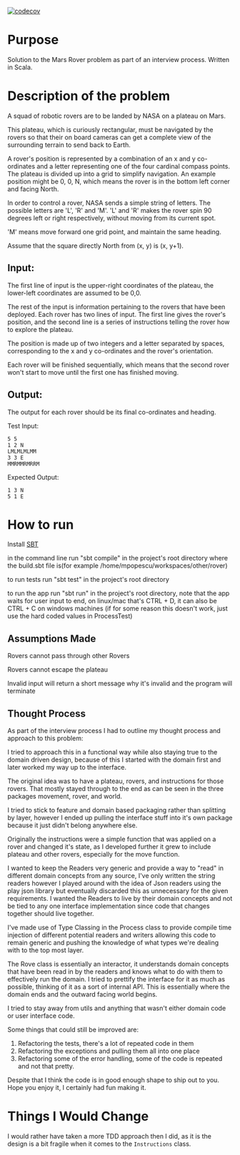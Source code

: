 [![codecov](https://codecov.io/gh/MihaiOnSoftware/mars-rover-scala/branch/master/graph/badge.svg)](https://codecov.io/gh/MihaiOnSoftware/mars-rover-scala)

# Purpose
Solution to the Mars Rover problem as part of an interview process. Written in Scala.

# Description of the problem

A squad of robotic rovers are to be landed by NASA on a plateau on Mars.

This plateau, which is curiously rectangular, must be navigated by the rovers so that their on board cameras can get a complete view of the surrounding terrain to send back to Earth.

A rover's position is represented by a combination of an x and y co-ordinates and a letter representing one of the four cardinal compass points. The plateau is divided up into a grid to simplify navigation. An example position might be 0, 0, N, which means the rover is in the bottom left corner and facing North.

In order to control a rover, NASA sends a simple string of letters. The possible letters are 'L', 'R' and 'M'. 'L' and 'R' makes the rover spin 90 degrees left or right respectively, without moving from its current spot.

'M' means move forward one grid point, and maintain the same heading.

Assume that the square directly North from (x, y) is (x, y+1).

## Input:

The first line of input is the upper-right coordinates of the plateau, the lower-left coordinates are assumed to be 0,0.

The rest of the input is information pertaining to the rovers that have been deployed. Each rover has two lines of input. The first line gives the rover's position, and the second line is a series of instructions telling the rover how to explore the plateau.

The position is made up of two integers and a letter separated by spaces, corresponding to the x and y co-ordinates and the rover's orientation.

Each rover will be finished sequentially, which means that the second rover won't start to move until the first one has finished moving.

## Output:

The output for each rover should be its final co-ordinates and heading.

Test Input:

    5 5
    1 2 N
    LMLMLMLMM
    3 3 E
    MMRMMRMRRM

Expected Output:

    1 3 N
    5 1 E

# How to run

Install [SBT](http://www.scala-sbt.org/)

in the command line run "sbt compile" in the project's root directory where the build.sbt file is(for example /home/mpopescu/workspaces/other/rover)

to run tests run "sbt test" in the project's root directory

to run the app run "sbt run" in the project's root directory, note that the app waits for user input to end, on linux/mac that's CTRL + D, it can also be CTRL + C on windows machines (if for some reason this doesn't work, just use the hard coded values in ProcessTest)

## Assumptions Made

Rovers cannot pass through other Rovers

Rovers cannot escape the plateau

Invalid input will return a short message why it's invalid and the program will terminate

## Thought Process

As part of the interview process I had to outline my thought process and approach to this problem:

I tried to approach this in a functional way while also staying true to the domain driven design, because of this I started with the domain first and later worked my way up to the interface.

The original idea was to have a plateau, rovers, and instructions for those rovers. That mostly stayed through to the end as can be seen in the three packages movement, rover, and world.

I tried to stick to feature and domain based packaging rather than splitting by layer, however I ended up pulling the interface stuff into it's own package because it just didn't belong anywhere else.

Originally the instructions were a simple function that was applied on a rover and changed it's state, as I developed further it grew to include plateau and other rovers, especially for the move function.

I wanted to keep the Readers very generic and provide a way to "read" in different domain concepts from any source, I've only written the string readers however I played around with the idea of Json readers using the play json library but eventually discarded this as unnecessary for the given requirements. I wanted the Readers to live by their domain concepts and not be tied to any one interface implementation since code that changes together should live together.

I've made use of Type Classing in the Process class to provide compile time injection of different potential readers and writers allowing this code to remain generic and pushing the knowledge of what types we're dealing with to the top most layer.

The Rove class is essentially an interactor, it understands domain concepts that have been read in by the readers and knows what to do with them to effectively run the domain. I tried to prettify the interface for it as much as possible, thinking of it as a sort of internal API. This is essentially where the domain ends and the outward facing world begins.

I tried to stay away from utils and anything that wasn't either domain code or user interface code.

Some things that could still be improved are:
 1. Refactoring the tests, there's a lot of repeated code in them
 2. Refactoring the exceptions and pulling them all into one place
 3. Refactoring some of the error handling, some of the code is repeated and not that pretty.

Despite that I think the code is in good enough shape to ship out to you. Hope you enjoy it, I certainly had fun making it.

# Things I Would Change
I would rather have taken a more TDD approach then I did, as it is the design is a bit fragile when it comes to the `Instructions` class.
